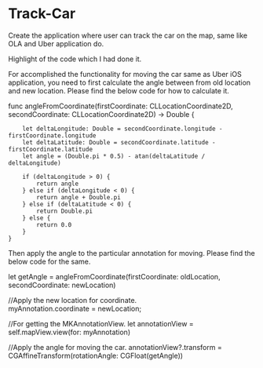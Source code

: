 # Track-Car
Create the application where user can track the car on the map, same like OLA and Uber application do.

Highlight of the code which I had done it.

For accomplished the functionality for moving the car same as Uber iOS application, you need to first calculate the angle between from old location and new location. Please find the below code for how to calculate it.

func angleFromCoordinate(firstCoordinate: CLLocationCoordinate2D, secondCoordinate: CLLocationCoordinate2D) -> Double {
        
        let deltaLongitude: Double = secondCoordinate.longitude - firstCoordinate.longitude
        let deltaLatitude: Double = secondCoordinate.latitude - firstCoordinate.latitude
        let angle = (Double.pi * 0.5) - atan(deltaLatitude / deltaLongitude)
        
        if (deltaLongitude > 0) {
            return angle
        } else if (deltaLongitude < 0) {
            return angle + Double.pi
        } else if (deltaLatitude < 0) {
            return Double.pi
        } else {
            return 0.0
        }
    }

Then apply the angle to the particular annotation for moving. Please find the below code for the same.

let getAngle = angleFromCoordinate(firstCoordinate: oldLocation, secondCoordinate: newLocation)

//Apply the new location for coordinate.        
myAnnotation.coordinate = newLocation;

//For getting the MKAnnotationView.
let annotationView = self.mapView.view(for: myAnnotation)

//Apply the angle for moving the car.
annotationView?.transform = CGAffineTransform(rotationAngle: CGFloat(getAngle))
